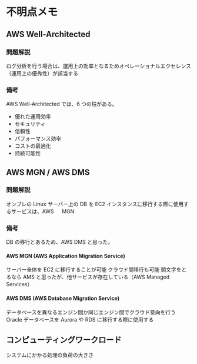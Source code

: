 # 不明点メモ

## AWS Well-Architected

### 問題解説

ログ分析を行う場合は、運用上の効率となるためオペレーショナルエクセレンス（運用上の優秀性）が該当する

### 備考

AWS Well-Architected では、6 つの柱がある。

-   優れた運用効率
-   セキュリティ
-   信頼性
-   パフォーマンス効率
-   コストの最適化
-   持続可能性

## AWS MGN / AWS DMS

### 問題解説

オンプレの Linux サーバー上の DB を EC2 インスタンスに移行する際に使用するサービスは、AWS 　 MGN

### 備考

DB の移行とあるため、AWS DMS と思った。

#### AWS MGN (AWS Application Migration Service)

サーバー全体を EC2 に移行することが可能
クラウド間移行も可能
頭文字をとるなら AMS と思ったが、他サービスが存在している（AWS Managed Services）

#### AWS DMS (AWS Database Migration Service)

データベースを異なるエンジン間か同じエンジン間でクラウド意向を行う
Oracle データベースを Aurora や RDS に移行する際に使用する

## コンピューティングワークロード

システムにかかる処理の負荷の大きさ
